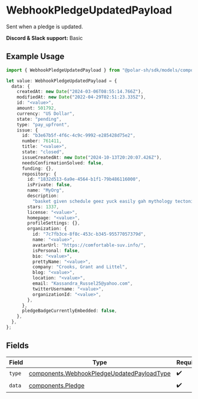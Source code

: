 # WebhookPledgeUpdatedPayload

Sent when a pledge is updated.

**Discord & Slack support:** Basic

## Example Usage

```typescript
import { WebhookPledgeUpdatedPayload } from "@polar-sh/sdk/models/components";

let value: WebhookPledgeUpdatedPayload = {
  data: {
    createdAt: new Date("2024-03-06T08:55:14.766Z"),
    modifiedAt: new Date("2022-04-29T02:51:23.335Z"),
    id: "<value>",
    amount: 501792,
    currency: "US Dollar",
    state: "pending",
    type: "pay_upfront",
    issue: {
      id: "b3e67b5f-4f6c-4c9c-9992-e285428d75e2",
      number: 761411,
      title: "<value>",
      state: "closed",
      issueCreatedAt: new Date("2024-10-13T20:20:07.426Z"),
      needsConfirmationSolved: false,
      funding: {},
      repository: {
        id: "1832d513-6a9e-4564-b1f1-79b486116000",
        isPrivate: false,
        name: "MyOrg",
        description:
          "basket given schedule geez yuck easily gah mythology tectonics delicious",
        stars: 1337,
        license: "<value>",
        homepage: "<value>",
        profileSettings: {},
        organization: {
          id: "7c7fb3ce-8f8c-453c-b345-95577057379d",
          name: "<value>",
          avatarUrl: "https://comfortable-suv.info/",
          isPersonal: false,
          bio: "<value>",
          prettyName: "<value>",
          company: "Crooks, Grant and Littel",
          blog: "<value>",
          location: "<value>",
          email: "Kassandra_Russel25@yahoo.com",
          twitterUsername: "<value>",
          organizationId: "<value>",
        },
      },
      pledgeBadgeCurrentlyEmbedded: false,
    },
  },
};
```

## Fields

| Field                                                                                                    | Type                                                                                                     | Required                                                                                                 | Description                                                                                              |
| -------------------------------------------------------------------------------------------------------- | -------------------------------------------------------------------------------------------------------- | -------------------------------------------------------------------------------------------------------- | -------------------------------------------------------------------------------------------------------- |
| `type`                                                                                                   | [components.WebhookPledgeUpdatedPayloadType](../../models/components/webhookpledgeupdatedpayloadtype.md) | :heavy_check_mark:                                                                                       | N/A                                                                                                      |
| `data`                                                                                                   | [components.Pledge](../../models/components/pledge.md)                                                   | :heavy_check_mark:                                                                                       | N/A                                                                                                      |
